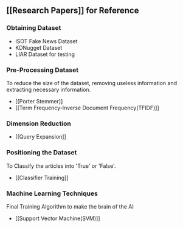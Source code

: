 ## [[Research Papers]] for Reference
### Obtaining Dataset
- ISOT Fake News Dataset
- KDNugget Dataset
- LIAR Dataset for testing
### Pre-Processing Dataset
To reduce the size of the dataset, removing useless information and extracting necessary information.
- [[Porter Stemmer]]
- [[Term Frequency-Inverse Document Frequency(TFIDF)]]
### Dimension Reduction
- [[Query Expansion]]
### Positioning the Dataset
To Classify the articles into 'True' or 'False'.
- [[Classifier Training]]
### Machine Learning Techniques
Final Training Algorithm to make the brain of the AI
- [[Support Vector Machine(SVM)]]